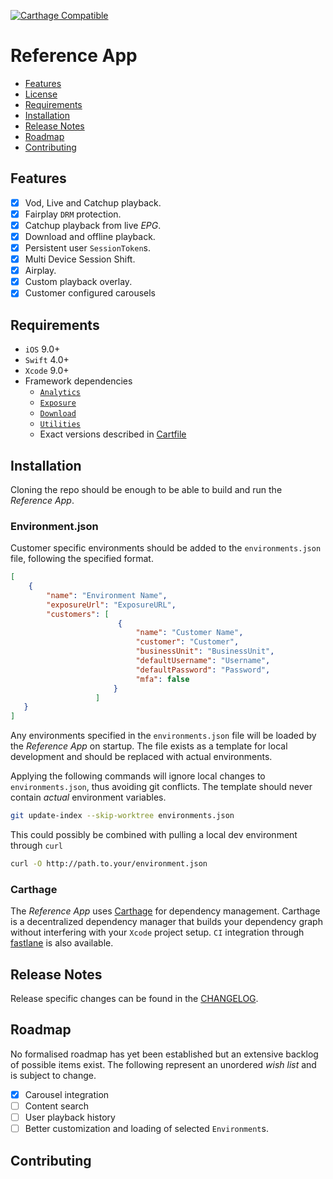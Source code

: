 [![Carthage Compatible](https://img.shields.io/badge/Carthage-compatible-4BC51D.svg?style=flat)](https://github.com/Carthage/Carthage)

# Reference App

* [Features](#features)
* [License](https://github.com/EricssonBroadcastServices/iOSClientRefApp/LICENSE)
* [Requirements](#requirements)
* [Installation](#installation)
* [Release Notes](#release-notes)
* [Roadmap](#roadmap)
* [Contributing](#contributing)

## Features

- [x] Vod, Live and Catchup playback.
- [x] Fairplay `DRM` protection.
- [x] Catchup playback from live *EPG*.
- [x] Download and offline playback.
- [x] Persistent user `SessionToken`s.
- [x] Multi Device Session Shift.
- [x] Airplay.
- [x] Custom playback overlay.
- [x] Customer configured carousels

## Requirements

* `iOS` 9.0+
* `Swift` 4.0+
* `Xcode` 9.0+
* Framework dependencies
    - [`Analytics`](https://github.com/EricssonBroadcastServices/iOSClientAnalytics)
    - [`Exposure`](https://github.com/EricssonBroadcastServices/iOSClientExposure)
    - [`Download`](https://github.com/EricssonBroadcastServices/iOSClientDownload)
    - [`Utilities`](https://github.com/EricssonBroadcastServices/iOSClientUtilities)
    - Exact versions described in [Cartfile](https://github.com/EricssonBroadcastServices/iOSClientRefApp/blob/master/Cartfile)

## Installation
Cloning the repo should be enough to be able to build and run the *Reference App*.

### Environment.json
Customer specific environments should be added to the `environments.json` file, following the specified format.

```json
[
    {
        "name": "Environment Name",
        "exposureUrl": "ExposureURL",
        "customers": [
                        {
                            "name": "Customer Name",
                            "customer": "Customer",
                            "businessUnit": "BusinessUnit",
                            "defaultUsername": "Username",
                            "defaultPassword": "Password",
                            "mfa": false
                       }
                   ]
   }
]
```

Any environments specified in the `environments.json` file will be loaded by the *Reference App* on startup. The file exists as a template for local development and should be replaced with actual environments.

Applying the following commands will ignore local changes to `environments.json`, thus avoiding git conflicts. The template should never contain *actual* environment variables.

```sh
git update-index --skip-worktree environments.json
```

This could possibly be combined with pulling a local dev environment through `curl`

```sh
curl -O http://path.to.your/environment.json
```

### Carthage
The *Reference App* uses  [Carthage](https://github.com/Carthage/Carthage) for dependency management. Carthage is a decentralized dependency manager that builds your dependency graph without interfering with your `Xcode` project setup. `CI` integration through [fastlane](https://github.com/fastlane/fastlane) is also available.

## Release Notes
Release specific changes can be found in the [CHANGELOG](https://github.com/EricssonBroadcastServices/iOSClientExposure/blob/master/CHANGELOG.md).

## Roadmap
No formalised roadmap has yet been established but an extensive backlog of possible items exist. The following represent an unordered *wish list* and is subject to change.

- [x] Carousel integration
- [ ] Content search
- [ ] User playback history
- [ ] Better customization and loading of selected `Environment`s.

## Contributing

